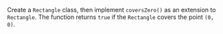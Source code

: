 

Create a `Rectangle` class, then implement `coversZero()` as an extension to
`Rectangle`. The function returns `true` if the `Rectangle` covers the point
`(0, 0)`.
